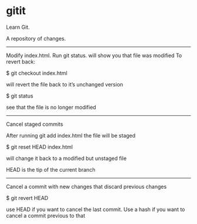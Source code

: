 # gitit
Learn Git.

A repository of changes.

----------------------------

Modify index.html.  Run git status.  will show you that file was modified  To revert back:

$ git checkout index.html

will revert the file back to it’s unchanged version

$ git status

see that the file is no longer modified


----------------------------

Cancel staged commits

After running git add index.html the file will be staged

$ git reset HEAD index.html

will change it back to a modified but unstaged file

HEAD is the tip of the current branch


----------------------------

Cancel a commit with new changes that discard previous changes

$ git revert HEAD

use HEAD if you want to cancel the last commit.  Use a hash if you want to cancel a commit previous to that


